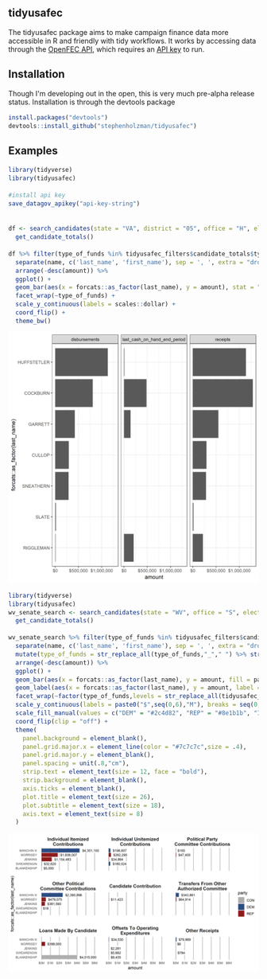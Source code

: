
tidyusafec
----------

The tidyusafec package aims to make campaign finance data more accessible in R and friendly with tidy workflows. It works by accessing data through the [OpenFEC API](https://api.open.fec.gov/developers/), which requires an [API key](https://api.data.gov/signup/) to run.

Installation
------------

Though I'm developing out in the open, this is very much pre-alpha release status. Installation is through the devtools package

``` r
install.packages("devtools")
devtools::install_github("stephenholzman/tidyusafec")
```

Examples
--------

``` r
library(tidyverse)
library(tidyusafec)

#install api key
save_datagov_apikey("api-key-string")


df <- search_candidates(state = "VA", district = "05", office = "H", election_year = 2018, candidate_status = "C") %>%
  get_candidate_totals()

df %>% filter(type_of_funds %in% tidyusafec_filters$candidate_totals$type_of_funds$top_level, cycle == "2018") %>%
  separate(name, c('last_name', 'first_name'), sep = ', ', extra = "drop", fill = "right") %>%
  arrange(-desc(amount)) %>%
  ggplot() +
  geom_bar(aes(x = forcats::as_factor(last_name), y = amount), stat = "identity") +
  facet_wrap(~type_of_funds) +
  scale_y_continuous(labels = scales::dollar) +
  coord_flip() +
  theme_bw()
```

<img src="README-example-top-level.png"></img>

``` r
library(tidyverse)
library(tidyusafec)
wv_senate_search <- search_candidates(state = "WV", office = "S", election_year = "2018") %>%
  get_candidate_totals()

wv_senate_search %>% filter(type_of_funds %in% tidyusafec_filters$candidate_totals$type_of_funds$receipts_smallest_components, cycle == "2018", amount > 0) %>%
  separate(name, c('last_name', 'first_name'), sep = ', ', extra = "drop", fill = "right") %>%
  mutate(type_of_funds = str_replace_all(type_of_funds,"_"," ") %>% str_to_title()) %>%
  arrange(-desc(amount)) %>%
  ggplot() +
  geom_bar(aes(x = forcats::as_factor(last_name), y = amount, fill = party), stat = "identity") +
  geom_label(aes(x = forcats::as_factor(last_name), y = amount, label = scales::dollar(amount)), hjust = -0.1, label.size = 0, label.padding = unit(0.2,"line"), size = 3) +
  facet_wrap(~factor(type_of_funds,levels = str_replace_all(tidyusafec_filters$candidate_totals$type_of_funds$receipts_smallest_components,"_"," ") %>% str_to_title), labeller = label_wrap_gen()) +
  scale_y_continuous(labels = paste0("$",seq(0,6),"M"), breaks = seq(0,6000000,by=1000000), limits = c(0,6000000)) +
  scale_fill_manual(values = c("DEM" = "#2c4d82", "REP" = "#8e1b1b", "IND" = "#a3a3a3", "GRE" = "#1c561d", "LIB" = "#afac3d", "CON" = "#AEAEAE")) +
  coord_flip(clip = "off") + 
  theme(
    panel.background = element_blank(),
    panel.grid.major.x = element_line(color = "#7c7c7c",size = .4),
    panel.grid.major.y = element_blank(),
    panel.spacing = unit(.8,"cm"),
    strip.text = element_text(size = 12, face = "bold"),
    strip.background = element_blank(),
    axis.ticks = element_blank(),
    plot.title = element_text(size = 26),
    plot.subtitle = element_text(size = 18),
    axis.text = element_text(size = 8)
  )
```

<img src="README-example-receipts-type.png"></img>
